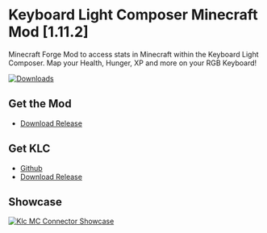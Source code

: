 # Keyboard Light Composer Minecraft Mod [1.11.2]
Minecraft Forge Mod to access stats in Minecraft within the Keyboard Light Composer.
Map your Health, Hunger, XP and more on your RGB Keyboard!

[![Downloads](https://img.shields.io/github/downloads/enoy19/keyboard-light-composer-mc-connector/total.svg)]()

## Get the Mod
 * [Download Release](https://github.com/enoy19/keyboard-light-composer-mc-connector/releases)

## Get KLC
 *  [Github](https://github.com/enoy19/keyboard-light-composer)
 *  [Download Release](https://github.com/enoy19/keyboard-light-composer/releases)

## Showcase
[![Klc MC Connector Showcase](https://img.youtube.com/vi/UdiZ0PeD8Nk/0.jpg)](https://www.youtube.com/watch?v=UdiZ0PeD8Nk)
